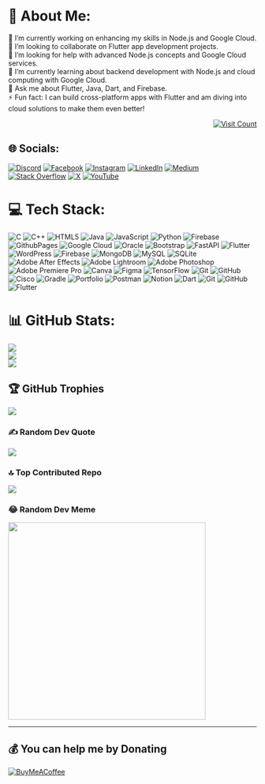 # 💫 About Me:
🔭 I’m currently working on enhancing my skills in Node.js and Google Cloud.<br>👯 I’m looking to collaborate on Flutter app development projects.<br>🤝 I’m looking for help with advanced Node.js concepts and Google Cloud services.<br>🌱 I’m currently learning about backend development with Node.js and cloud computing with Google Cloud.<br>💬 Ask me about Flutter, Java, Dart, and Firebase.<br>⚡ Fun fact: I can build cross-platform apps with Flutter and am diving into cloud solutions to make them even better!


<p align="right">
  <a href="https://visitcount.itsvg.in">
    <img src="https://visitcount.itsvg.in/api?id=Zaidusyy&icon=5&color=11" alt="Visit Count">
  </a>
</p>


## 🌐 Socials:
[![Discord](https://img.shields.io/badge/Discord-%237289DA.svg?logo=discord&logoColor=white)](https://discord.gg/zaidu.syy) [![Facebook](https://img.shields.io/badge/Facebook-%231877F2.svg?logo=Facebook&logoColor=white)](https://facebook.com/mdzaid.sayyed.752) [![Instagram](https://img.shields.io/badge/Instagram-%23E4405F.svg?logo=Instagram&logoColor=white)](https://instagram.com/codebyzaid) [![LinkedIn](https://img.shields.io/badge/LinkedIn-%230077B5.svg?logo=linkedin&logoColor=white)](https://linkedin.com/in/zaid-sayyed) [![Medium](https://img.shields.io/badge/Medium-12100E?logo=medium&logoColor=white)](https://medium.com/@zaidsayyed07869) [![Stack Overflow](https://img.shields.io/badge/-Stackoverflow-FE7A16?logo=stack-overflow&logoColor=white)](https://stackoverflow.com/users/25448348/zaid-sayyed) [![X](https://img.shields.io/badge/X-black.svg?logo=X&logoColor=white)](https://x.com/Zaidusyy) [![YouTube](https://img.shields.io/badge/YouTube-%23FF0000.svg?logo=YouTube&logoColor=white)](https://youtube.com/@ZaidCodingHub) 

# 💻 Tech Stack:
![C](https://img.shields.io/badge/c-%2300599C.svg?style=plastic&logo=c&logoColor=white) ![C++](https://img.shields.io/badge/c++-%2300599C.svg?style=plastic&logo=c%2B%2B&logoColor=white) ![HTML5](https://img.shields.io/badge/html5-%23E34F26.svg?style=plastic&logo=html5&logoColor=white) ![Java](https://img.shields.io/badge/java-%23ED8B00.svg?style=plastic&logo=openjdk&logoColor=white) ![JavaScript](https://img.shields.io/badge/javascript-%23323330.svg?style=plastic&logo=javascript&logoColor=%23F7DF1E) ![Python](https://img.shields.io/badge/python-3670A0?style=plastic&logo=python&logoColor=ffdd54) ![Firebase](https://img.shields.io/badge/firebase-%23039BE5.svg?style=plastic&logo=firebase) ![GithubPages](https://img.shields.io/badge/github%20pages-121013?style=plastic&logo=github&logoColor=white) ![Google Cloud](https://img.shields.io/badge/GoogleCloud-%234285F4.svg?style=plastic&logo=google-cloud&logoColor=white) ![Oracle](https://img.shields.io/badge/Oracle-F80000?style=plastic&logo=oracle&logoColor=white) ![Bootstrap](https://img.shields.io/badge/bootstrap-%238511FA.svg?style=plastic&logo=bootstrap&logoColor=white) ![FastAPI](https://img.shields.io/badge/FastAPI-005571?style=plastic&logo=fastapi) ![Flutter](https://img.shields.io/badge/Flutter-%2302569B.svg?style=plastic&logo=Flutter&logoColor=white) ![WordPress](https://img.shields.io/badge/WordPress-%23117AC9.svg?style=plastic&logo=WordPress&logoColor=white) ![Firebase](https://img.shields.io/badge/firebase-a08021?style=plastic&logo=firebase&logoColor=ffcd34) ![MongoDB](https://img.shields.io/badge/MongoDB-%234ea94b.svg?style=plastic&logo=mongodb&logoColor=white) ![MySQL](https://img.shields.io/badge/mysql-4479A1.svg?style=plastic&logo=mysql&logoColor=white) ![SQLite](https://img.shields.io/badge/sqlite-%2307405e.svg?style=plastic&logo=sqlite&logoColor=white) ![Adobe After Effects](https://img.shields.io/badge/Adobe%20After%20Effects-9999FF.svg?style=plastic&logo=Adobe%20After%20Effects&logoColor=white) ![Adobe Lightroom](https://img.shields.io/badge/Adobe%20Lightroom-31A8FF.svg?style=plastic&logo=Adobe%20Lightroom&logoColor=white) ![Adobe Photoshop](https://img.shields.io/badge/adobe%20photoshop-%2331A8FF.svg?style=plastic&logo=adobe%20photoshop&logoColor=white) ![Adobe Premiere Pro](https://img.shields.io/badge/Adobe%20Premiere%20Pro-9999FF.svg?style=plastic&logo=Adobe%20Premiere%20Pro&logoColor=white) ![Canva](https://img.shields.io/badge/Canva-%2300C4CC.svg?style=plastic&logo=Canva&logoColor=white) ![Figma](https://img.shields.io/badge/figma-%23F24E1E.svg?style=plastic&logo=figma&logoColor=white) ![TensorFlow](https://img.shields.io/badge/TensorFlow-%23FF6F00.svg?style=plastic&logo=TensorFlow&logoColor=white) ![Git](https://img.shields.io/badge/git-%23F05033.svg?style=plastic&logo=git&logoColor=white) ![GitHub](https://img.shields.io/badge/github-%23121011.svg?style=plastic&logo=github&logoColor=white) ![Cisco](https://img.shields.io/badge/cisco-%23049fd9.svg?style=plastic&logo=cisco&logoColor=black) ![Gradle](https://img.shields.io/badge/Gradle-02303A.svg?style=plastic&logo=Gradle&logoColor=white) ![Portfolio](https://img.shields.io/badge/Portfolio-%23000000.svg?style=plastic&logo=firefox&logoColor=#FF7139) ![Postman](https://img.shields.io/badge/Postman-FF6C37?style=plastic&logo=postman&logoColor=white) ![Notion](https://img.shields.io/badge/Notion-%23000000.svg?style=plastic&logo=notion&logoColor=white) ![Dart](https://img.shields.io/badge/dart-%230175C2.svg?style=plastic&logo=dart&logoColor=white) ![Git](https://img.shields.io/badge/git-%23F05033.svg?style=plastic&logo=git&logoColor=white) ![GitHub](https://img.shields.io/badge/github-%23121011.svg?style=plastic&logo=github&logoColor=white) ![Flutter](https://img.shields.io/badge/Flutter-%2302569B.svg?style=plastic&logo=Flutter&logoColor=white)
# 📊 GitHub Stats:
![](https://github-readme-stats.vercel.app/api?username=Zaidusyy&theme=nightowl&hide_border=false&include_all_commits=true&count_private=true)<br/>
![](https://github-readme-streak-stats.herokuapp.com/?user=Zaidusyy&theme=nightowl&hide_border=false)<br/>
![](https://github-readme-stats.vercel.app/api/top-langs/?username=Zaidusyy&theme=nightowl&hide_border=false&include_all_commits=true&count_private=true&layout=compact)

## 🏆 GitHub Trophies
![](https://github-profile-trophy.vercel.app/?username=Zaidusyy&theme=onedark&no-frame=false&no-bg=false&margin-w=4)

### ✍️ Random Dev Quote
![](https://quotes-github-readme.vercel.app/api?type=horizontal&theme=radical)

### 🔝 Top Contributed Repo
![](https://github-contributor-stats.vercel.app/api?username=Zaidusyy&limit=5&theme=nightowl&combine_all_yearly_contributions=true)

### 😂 Random Dev Meme
<img src='https://memer-new.vercel.app/' style="height: 400px;"/>

---


  ## 💰 You can help me by Donating
  [![BuyMeACoffee](https://img.shields.io/badge/Buy%20Me%20a%20Coffee-ffdd00?style=for-the-badge&logo=buy-me-a-coffee&logoColor=black)](https://buymeacoffee.com/zaidsayyedj) 

  
<!-- Proudly created with GPRM ( https://gprm.itsvg.in ) -->
